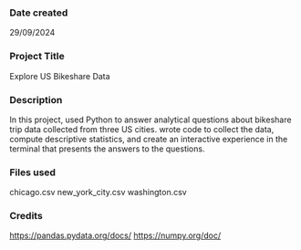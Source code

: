 

### Date created
29/09/2024

### Project Title
Explore US Bikeshare Data
### Description
In this project, used Python to answer analytical questions about bikeshare trip data collected from three US cities. wrote code to collect the data, compute descriptive statistics, and create an interactive experience in the terminal that presents the answers to the questions.


### Files used
chicago.csv
new_york_city.csv
washington.csv

### Credits
https://pandas.pydata.org/docs/
https://numpy.org/doc/




